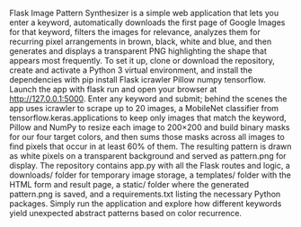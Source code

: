 Flask Image Pattern Synthesizer 
is a simple web application that lets you enter a keyword, automatically
downloads the first page of Google Images for that keyword, filters the
images for relevance, analyzes them for recurring pixel arrangements in brown,
black, white and blue, and then generates and displays a transparent PNG highlighting 
the shape that appears most frequently. To set it up, clone or download the repository,
create and activate a Python 3 virtual environment, and install the dependencies with 
pip install Flask icrawler Pillow numpy tensorflow. Launch the app with flask run and 
open your browser at http://127.0.0.1:5000. Enter any keyword and submit; behind the
scenes the app uses icrawler to scrape up to 20 images, a MobileNet classifier from 
tensorflow.keras.applications to keep only images that match the keyword, Pillow and
NumPy to resize each image to 200×200 and build binary masks for our four target colors, 
and then sums those masks across all images to find pixels that occur in at least 60% 
of them. The resulting pattern is drawn as white pixels on a transparent background 
and served as pattern.png for display. The repository contains app.py with all the 
Flask routes and logic, a downloads/ folder for temporary image storage, a templates/ 
folder with the HTML form and result page, a static/ folder where the generated 
pattern.png is saved, and a requirements.txt listing the necessary Python packages. 
Simply run the application and explore
how different keywords yield unexpected abstract patterns based on color recurrence.

